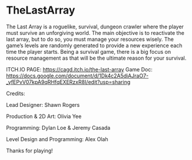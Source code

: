 # TheLastArray

The Last Array is a roguelike, survival, dungeon crawler where the player must survive an unforgiving world. The main objective is to reactivate the last array, but to do so, you must manage your resources wisely. The game’s levels are randomly generated to provide a new experience each time the player starts. Being a survival game, there is a big focus on resource management as that will be the ultimate reason for your survival.


ITCH.IO PAGE: https://cagd.itch.io/the-last-array
Game Doc: https://docs.google.com/document/d/1Dk4c2A5diAJraO7-_yfEPvV07kpA9qRHfqEXERzxR8I/edit?usp=sharing

Credits:

Lead Designer: Shawn Rogers

Production & 2D Art: Olivia Yee

Programming: Dylan Loe & Jeremy Casada

Level Design and Programming: Alex Olah

Thanks for playing!